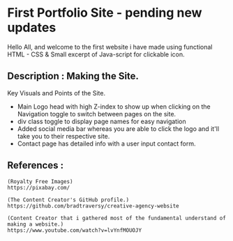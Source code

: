 # First Portfolio Site - pending new updates

Hello All, and welcome to the first website i have made using functional HTML - CSS & Small excerpt of Java-script for clickable icon.

## Description : Making the Site.

Key Visuals and Points of the Site.
- Main Logo head with high Z-index to show up when clicking on the Navigation toggle to switch between pages on the site.
- div class toggle to display page names for easy navigation
- Added social media bar whereas you are able to click the logo and it'll take you to their respective site.
- Contact page has detailed info with a user input contact form.



## References :
```
(Royalty Free Images)
https://pixabay.com/

(The Content Creator's GitHub profile.)
https://github.com/bradtraversy/creative-agency-website

(Content Creator that i gathered most of the fundamental understand of making a website.)
https://www.youtube.com/watch?v=lvYnfMOUOJY

```
